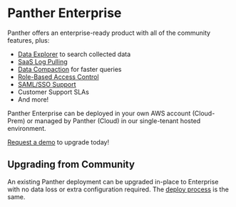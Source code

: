 # Panther Enterprise

Panther offers an enterprise-ready product with all of the community features, plus:

* [Data Explorer](data-analytics/data-explorer.md) to search collected data
* [SaaS Log Pulling](saas-logs.md)
* [Data Compaction](data-analytics/log-compaction.md) for faster queries
* [Role-Based Access Control](rbac.md)
* [SAML/SSO Support](saml/overview.md)
* Customer Support SLAs
* And more! 

Panther Enterprise can be deployed in your own AWS account (Cloud-Prem) or managed by Panther (Cloud) in our single-tenant hosted environment.

[Request a demo](https://runpanther.io/request-a-demo/) to upgrade today!

## Upgrading from Community

An existing Panther deployment can be upgraded in-place to Enterprise with no data loss or extra configuration required. The [deploy process](../quick-start.md) is the same.
